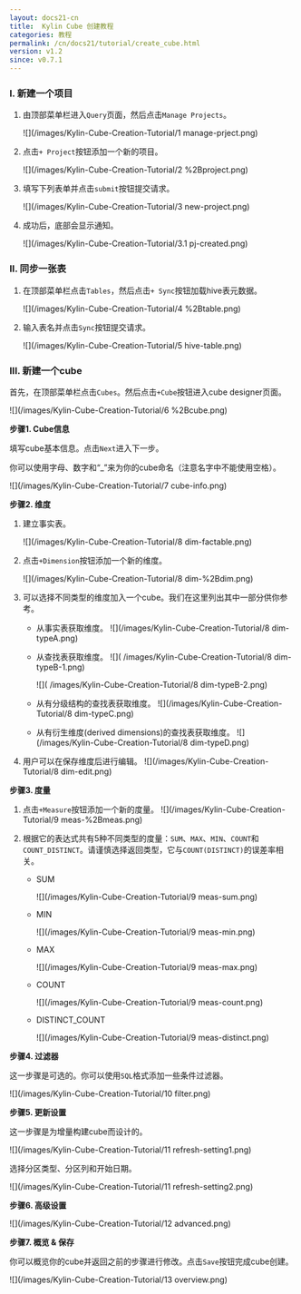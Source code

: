 ```yaml
---
layout: docs21-cn
title:  Kylin Cube 创建教程
categories: 教程
permalink: /cn/docs21/tutorial/create_cube.html
version: v1.2
since: v0.7.1
---
```

  
  
### I. 新建一个项目
1. 由顶部菜单栏进入`Query`页面，然后点击`Manage Projects`。

   ![](/images/Kylin-Cube-Creation-Tutorial/1 manage-prject.png)

2. 点击`+ Project`按钮添加一个新的项目。

   ![](/images/Kylin-Cube-Creation-Tutorial/2 %2Bproject.png)

3. 填写下列表单并点击`submit`按钮提交请求。

   ![](/images/Kylin-Cube-Creation-Tutorial/3 new-project.png)

4. 成功后，底部会显示通知。

   ![](/images/Kylin-Cube-Creation-Tutorial/3.1 pj-created.png)

### II. 同步一张表
1. 在顶部菜单栏点击`Tables`，然后点击`+ Sync`按钮加载hive表元数据。

   ![](/images/Kylin-Cube-Creation-Tutorial/4 %2Btable.png)

2. 输入表名并点击`Sync`按钮提交请求。

   ![](/images/Kylin-Cube-Creation-Tutorial/5 hive-table.png)

### III. 新建一个cube
首先，在顶部菜单栏点击`Cubes`。然后点击`+Cube`按钮进入cube designer页面。

![](/images/Kylin-Cube-Creation-Tutorial/6 %2Bcube.png)

**步骤1. Cube信息**

填写cube基本信息。点击`Next`进入下一步。

你可以使用字母、数字和“_”来为你的cube命名（注意名字中不能使用空格）。

![](/images/Kylin-Cube-Creation-Tutorial/7 cube-info.png)

**步骤2. 维度**

1. 建立事实表。

    ![](/images/Kylin-Cube-Creation-Tutorial/8 dim-factable.png)

2. 点击`+Dimension`按钮添加一个新的维度。

    ![](/images/Kylin-Cube-Creation-Tutorial/8 dim-%2Bdim.png)

3. 可以选择不同类型的维度加入一个cube。我们在这里列出其中一部分供你参考。

    * 从事实表获取维度。
          ![](/images/Kylin-Cube-Creation-Tutorial/8 dim-typeA.png)

    * 从查找表获取维度。
        ![]( /images/Kylin-Cube-Creation-Tutorial/8 dim-typeB-1.png)

        ![]( /images/Kylin-Cube-Creation-Tutorial/8 dim-typeB-2.png)
   
    * 从有分级结构的查找表获取维度。
          ![](/images/Kylin-Cube-Creation-Tutorial/8 dim-typeC.png)

    * 从有衍生维度(derived dimensions)的查找表获取维度。
          ![](/images/Kylin-Cube-Creation-Tutorial/8 dim-typeD.png)

4. 用户可以在保存维度后进行编辑。
   ![](/images/Kylin-Cube-Creation-Tutorial/8 dim-edit.png)

**步骤3. 度量**

1. 点击`+Measure`按钮添加一个新的度量。
   ![](/images/Kylin-Cube-Creation-Tutorial/9 meas-%2Bmeas.png)

2. 根据它的表达式共有5种不同类型的度量：`SUM`、`MAX`、`MIN`、`COUNT`和`COUNT_DISTINCT`。请谨慎选择返回类型，它与`COUNT(DISTINCT)`的误差率相关。
   * SUM

     ![](/images/Kylin-Cube-Creation-Tutorial/9 meas-sum.png)

   * MIN

     ![](/images/Kylin-Cube-Creation-Tutorial/9 meas-min.png)

   * MAX

     ![](/images/Kylin-Cube-Creation-Tutorial/9 meas-max.png)

   * COUNT

     ![](/images/Kylin-Cube-Creation-Tutorial/9 meas-count.png)

   * DISTINCT_COUNT

     ![](/images/Kylin-Cube-Creation-Tutorial/9 meas-distinct.png)

**步骤4. 过滤器**

这一步骤是可选的。你可以使用`SQL`格式添加一些条件过滤器。

![](/images/Kylin-Cube-Creation-Tutorial/10 filter.png)

**步骤5. 更新设置**

这一步骤是为增量构建cube而设计的。

![](/images/Kylin-Cube-Creation-Tutorial/11 refresh-setting1.png)

选择分区类型、分区列和开始日期。

![](/images/Kylin-Cube-Creation-Tutorial/11 refresh-setting2.png)

**步骤6. 高级设置**

![](/images/Kylin-Cube-Creation-Tutorial/12 advanced.png)

**步骤7. 概览 & 保存**

你可以概览你的cube并返回之前的步骤进行修改。点击`Save`按钮完成cube创建。

![](/images/Kylin-Cube-Creation-Tutorial/13 overview.png)
